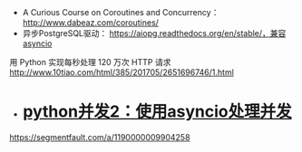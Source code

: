 - A Curious Course on Coroutines and Concurrency：http://www.dabeaz.com/coroutines/
- 异步PostgreSQL驱动： https://aiopg.readthedocs.org/en/stable/，兼容asyncio



用 Python 实现每秒处理 120 万次 HTTP 请求
http://www.10tiao.com/html/385/201705/2651696746/1.html





- # [python并发2：使用asyncio处理并发](https://segmentfault.com/a/1190000009904258)

https://segmentfault.com/a/1190000009904258